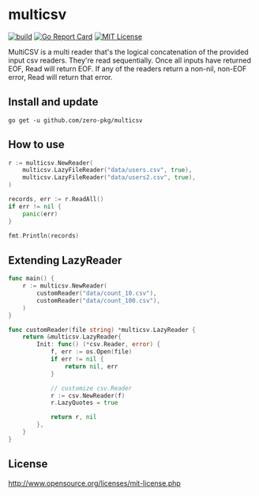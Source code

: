 # multicsv

[![build](https://github.com/zero-pkg/multicsv/actions/workflows/ci.yml/badge.svg)](https://github.com/zero-pkg/multicsv/actions/workflows/ci.yml)
[![Go Report Card](https://goreportcard.com/badge/github.com/zero-pkg/multicsv)](https://goreportcard.com/report/github.com/zero-pkg/multicsv)
[![MIT License](https://img.shields.io/badge/license-MIT-blue.svg)](https://github.com/zero-pkg/multicsv/blob/master/LICENSE)

MultiCSV is a multi reader that's the logical concatenation of the provided input csv readers.
They're read sequentially. Once all inputs have returned EOF, Read will return EOF.
If any of the readers return a non-nil, non-EOF error, Read will return that error.

## Install and update

`go get -u github.com/zero-pkg/multicsv`

## How to use

```go
r := multicsv.NewReader(
    multicsv.LazyFileReader("data/users.csv", true),
    multicsv.LazyFileReader("data/users2.csv", true),
)

records, err := r.ReadAll()
if err != nil {
    panic(err)
}

fmt.Println(records)
```

## Extending LazyReader

```go
func main() {
	r := multicsv.NewReader(
		customReader("data/count_10.csv"),
		customReader("data/count_100.csv"),
	)
}

func customReader(file string) *multicsv.LazyReader {
	return &multicsv.LazyReader{
		Init: func() (*csv.Reader, error) {
			f, err := os.Open(file)
			if err != nil {
				return nil, err
			}

			// customize csv.Reader
			r := csv.NewReader(f)
			r.LazyQuotes = true

			return r, nil
		},
	}
}
```

## License

http://www.opensource.org/licenses/mit-license.php
